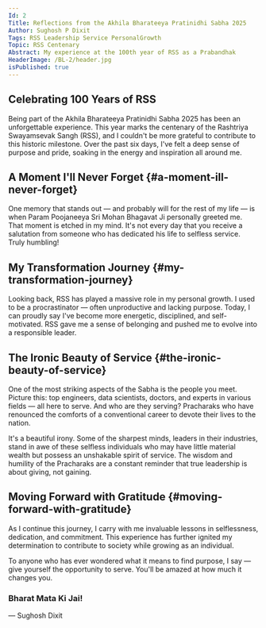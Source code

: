 ```yaml
---
Id: 2
Title: Reflections from the Akhila Bharateeya Pratinidhi Sabha 2025 
Author: Sughosh P Dixit
Tags: RSS Leadership Service PersonalGrowth 
Topic: RSS Centenary
Abstract: My experience at the 100th year of RSS as a Prabandhak
HeaderImage: /BL-2/header.jpg
isPublished: true
---
```


## Celebrating 100 Years of RSS


Being part of the Akhila Bharateeya Pratinidhi Sabha 2025 has been an unforgettable experience. This year marks the centenary of the Rashtriya Swayamsevak Sangh (RSS), and I couldn't be more grateful to contribute to this historic milestone. Over the past six days, I've felt a deep sense of purpose and pride, soaking in the energy and inspiration all around me.

## A Moment I'll Never Forget {#a-moment-ill-never-forget}
One memory that stands out — and probably will for the rest of my life — is when Param Poojaneeya Sri Mohan Bhagavat Ji personally greeted me. That moment is etched in my mind. It's not every day that you receive a salutation from someone who has dedicated his life to selfless service. Truly humbling!

## My Transformation Journey {#my-transformation-journey}
Looking back, RSS has played a massive role in my personal growth. I used to be a procrastinator — often unproductive and lacking purpose. Today, I can proudly say I've become more energetic, disciplined, and self-motivated. RSS gave me a sense of belonging and pushed me to evolve into a responsible leader.

## The Ironic Beauty of Service {#the-ironic-beauty-of-service}
One of the most striking aspects of the Sabha is the people you meet. Picture this: top engineers, data scientists, doctors, and experts in various fields — all here to serve. And who are they serving? Pracharaks who have renounced the comforts of a conventional career to devote their lives to the nation.

It's a beautiful irony. Some of the sharpest minds, leaders in their industries, stand in awe of these selfless individuals who may have little material wealth but possess an unshakable spirit of service. The wisdom and humility of the Pracharaks are a constant reminder that true leadership is about giving, not gaining.

## Moving Forward with Gratitude {#moving-forward-with-gratitude}
As I continue this journey, I carry with me invaluable lessons in selflessness, dedication, and commitment. This experience has further ignited my determination to contribute to society while growing as an individual.

To anyone who has ever wondered what it means to find purpose, I say — give yourself the opportunity to serve. You'll be amazed at how much it changes you.

### Bharat Mata Ki Jai!

— Sughosh Dixit